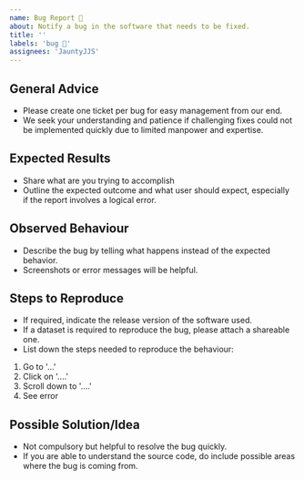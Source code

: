 ```yaml
---
name: Bug Report 🐛
about: Notify a bug in the software that needs to be fixed. 
title: ''
labels: 'bug 🐛'
assignees: 'JauntyJJS'
---
```


## General Advice
* Please create one ticket per bug for easy management from our end.
* We seek your understanding and patience if challenging fixes could not be implemented quickly due to limited manpower and expertise.

## Expected Results
* Share what are you trying to accomplish
* Outline the expected outcome and what user should expect, especially if the report involves a logical error. 

## Observed Behaviour
* Describe the bug by telling what happens instead of the expected behavior. 
* Screenshots or error messages will be helpful.

## Steps to Reproduce
* If required, indicate the release version of the software used.
* If a dataset is required to reproduce the bug, please attach a shareable one.
* List down the steps needed to reproduce the behaviour:
1. Go to '...'
2. Click on '....'
3. Scroll down to '....'
4. See error

## Possible Solution/Idea
* Not compulsory but helpful to resolve the bug quickly.
* If you are able to understand the source code, do include possible areas where the bug is coming from.
